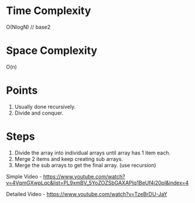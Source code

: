 # Time Complexity
O(NlogN) // base2

# Space Complexity
O(n)

# Points
1. Usually done recursively.
2. Divide and conquer.


# Steps
1. Divide the array into individual arrays until array has 1 item each.
2. Merge 2 items and keep creating sub arrays.
3. Merge the sub arrays to get the final array. (use recursion)


Simple Video - https://www.youtube.com/watch?v=4VqmGXwpLqc&list=PL9xmBV_5YoZOZSbGAXAPIq1BeUf4j20pl&index=4

Detailed Video - https://www.youtube.com/watch?v=TzeBrDU-JaY




